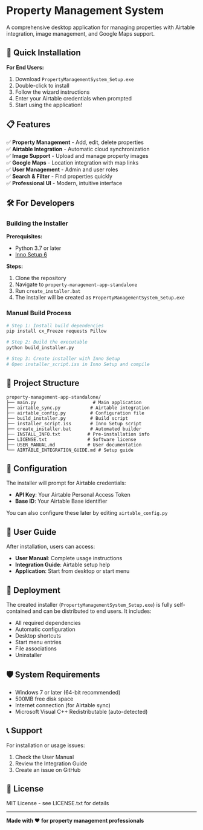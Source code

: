 # Property Management System

A comprehensive desktop application for managing properties with Airtable integration, image management, and Google Maps support.

## 🚀 Quick Installation

**For End Users:**
1. Download `PropertyManagementSystem_Setup.exe`
2. Double-click to install
3. Follow the wizard instructions
4. Enter your Airtable credentials when prompted
5. Start using the application!

## 📋 Features

✅ **Property Management** - Add, edit, delete properties  
✅ **Airtable Integration** - Automatic cloud synchronization  
✅ **Image Support** - Upload and manage property images  
✅ **Google Maps** - Location integration with map links  
✅ **User Management** - Admin and user roles  
✅ **Search & Filter** - Find properties quickly  
✅ **Professional UI** - Modern, intuitive interface  

## 🛠️ For Developers

### Building the Installer

**Prerequisites:**
- Python 3.7 or later
- [Inno Setup 6](https://jrsoftware.org/isdl.php)

**Steps:**
1. Clone the repository
2. Navigate to `property-management-app-standalone`
3. Run `create_installer.bat`
4. The installer will be created as `PropertyManagementSystem_Setup.exe`

### Manual Build Process

```bash
# Step 1: Install build dependencies
pip install cx_Freeze requests Pillow

# Step 2: Build the executable
python build_installer.py

# Step 3: Create installer with Inno Setup
# Open installer_script.iss in Inno Setup and compile
```

## 📁 Project Structure

```
property-management-app-standalone/
├── main.py                     # Main application
├── airtable_sync.py           # Airtable integration
├── airtable_config.py         # Configuration file
├── build_installer.py         # Build script
├── installer_script.iss       # Inno Setup script
├── create_installer.bat       # Automated builder
├── INSTALL_INFO.txt          # Pre-installation info
├── LICENSE.txt               # Software license
├── USER_MANUAL.md            # User documentation
└── AIRTABLE_INTEGRATION_GUIDE.md # Setup guide
```

## 🔧 Configuration

The installer will prompt for Airtable credentials:
- **API Key**: Your Airtable Personal Access Token
- **Base ID**: Your Airtable Base identifier

You can also configure these later by editing `airtable_config.py`

## 📖 User Guide

After installation, users can access:
- **User Manual**: Complete usage instructions
- **Integration Guide**: Airtable setup help
- **Application**: Start from desktop or start menu

## 🚀 Deployment

The created installer (`PropertyManagementSystem_Setup.exe`) is fully self-contained and can be distributed to end users. It includes:

- All required dependencies
- Automatic configuration
- Desktop shortcuts
- Start menu entries
- File associations
- Uninstaller

## 🛡️ System Requirements

- Windows 7 or later (64-bit recommended)
- 500MB free disk space
- Internet connection (for Airtable sync)
- Microsoft Visual C++ Redistributable (auto-detected)

## 📞 Support

For installation or usage issues:
1. Check the User Manual
2. Review the Integration Guide
3. Create an issue on GitHub

## 📄 License

MIT License - see LICENSE.txt for details

---

**Made with ❤️ for property management professionals**
